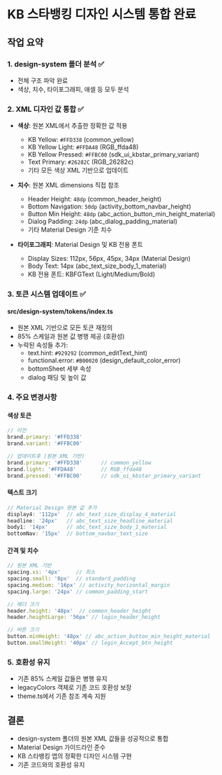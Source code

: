 # KB 스타뱅킹 디자인 시스템 통합 완료

## 작업 요약

### 1. design-system 폴더 분석 ✅
- 전체 구조 파악 완료
- 색상, 치수, 타이포그래피, 애셀 등 모두 분석

### 2. XML 디자인 값 통합 ✅
- **색상**: 원본 XML에서 추출한 정확한 값 적용
  - KB Yellow: `#FFD338` (common_yellow)
  - KB Yellow Light: `#FFDA48` (RGB_ffda48)
  - KB Yellow Pressed: `#FFBC00` (sdk_ui_kbstar_primary_variant)
  - Text Primary: `#26282C` (RGB_26282c)
  - 기타 모든 색상 XML 기반으로 업데이트

- **치수**: 원본 XML dimensions 직접 참조
  - Header Height: `48dp` (common_header_height)
  - Bottom Navigation: `50dp` (activity_bottom_navbar_height)
  - Button Min Height: `48dp` (abc_action_button_min_height_material)
  - Dialog Padding: `24dp` (abc_dialog_padding_material)
  - 기타 Material Design 기준 치수

- **타이포그래피**: Material Design 및 KB 전용 폰트
  - Display Sizes: 112px, 56px, 45px, 34px (Material Design)
  - Body Text: 14px (abc_text_size_body_1_material)
  - KB 전용 폰트: KBFGText (Light/Medium/Bold)

### 3. 토큰 시스템 업데이트 ✅

#### src/design-system/tokens/index.ts
- 원본 XML 기반으로 모든 토큰 재정의
- 85% 스케일과 원본 값 병행 제공 (호환성)
- 누락된 속성들 추가:
  - text.hint: `#929292` (common_editText_hint)
  - functional.error: `#B00020` (design_default_color_error)
  - bottomSheet 세부 속성
  - dialog 패딩 및 높이 값

### 4. 주요 변경사항

#### 색상 토큰
```typescript
// 이전
brand.primary: '#FFD338'
brand.variant: '#FFBC00'

// 업데이트후 (원본 XML 기반)
brand.primary: '#FFD338'      // common_yellow
brand.light: '#FFDA48'        // RGB_ffda48
brand.pressed: '#FFBC00'      // sdk_ui_kbstar_primary_variant
```

#### 텍스트 크기
```typescript
// Material Design 원본 값 추가
display4: '112px'  // abc_text_size_display_4_material
headline: '24px'   // abc_text_size_headline_material
body1: '14px'      // abc_text_size_body_1_material
bottomNav: '15px'  // bottom_navbar_text_size
```

#### 간격 및 치수
```typescript
// 원본 XML 기반
spacing.xs: '4px'     // 최소
spacing.small: '8px'  // standard_padding
spacing.medium: '16px' // activity_horizontal_margin
spacing.large: '24px' // common_padding_start

// 헤더 크기
header.height: '48px'  // common_header_height
header.heightLarge: '56px' // login_header_height

// 버튼 크기  
button.minHeight: '48px' // abc_action_button_min_height_material
button.smallHeight: '40px' // login_Accept_btn_height
```

### 5. 호환성 유지
- 기존 85% 스케일 값들은 병행 유지
- legacyColors 객체로 기존 코드 호환성 보장
- theme.ts에서 기존 참조 계속 지원

## 결론
- design-system 폴더의 원본 XML 값들을 성공적으로 통합
- Material Design 가이드라인 준수
- KB 스타뱅킹 앱의 정확한 디자인 시스템 구현
- 기존 코드와의 호환성 유지